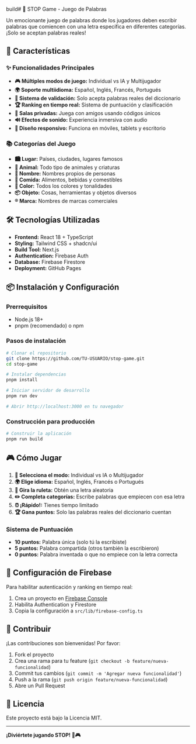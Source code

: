 build# 🎯 STOP Game - Juego de Palabras

Un emocionante juego de palabras donde los jugadores deben escribir palabras que comiencen con una letra específica en diferentes categorías. ¡Solo se aceptan palabras reales!

## 🚀 Características

### ✨ Funcionalidades Principales
- **🎮 Múltiples modos de juego:** Individual vs IA y Multijugador
- **🌍 Soporte multiidioma:** Español, Inglés, Francés, Portugués  
- **🎯 Sistema de validación:** Solo acepta palabras reales del diccionario
- **🏆 Ranking en tiempo real:** Sistema de puntuación y clasificación
- **👥 Salas privadas:** Juega con amigos usando códigos únicos
- **🔊 Efectos de sonido:** Experiencia inmersiva con audio
- **📱 Diseño responsivo:** Funciona en móviles, tablets y escritorio

### 📚 Categorías del Juego
- **🏙️ Lugar:** Países, ciudades, lugares famosos
- **🦁 Animal:** Todo tipo de animales y criaturas
- **👤 Nombre:** Nombres propios de personas
- **🍎 Comida:** Alimentos, bebidas y comestibles
- **🎨 Color:** Todos los colores y tonalidades
- **📦 Objeto:** Cosas, herramientas y objetos diversos
- **®️ Marca:** Nombres de marcas comerciales

## 🛠️ Tecnologías Utilizadas

- **Frontend:** React 18 + TypeScript
- **Styling:** Tailwind CSS + shadcn/ui
- **Build Tool:** Next.js
- **Authentication:** Firebase Auth
- **Database:** Firebase Firestore
- **Deployment:** GitHub Pages

## 📦 Instalación y Configuración

### Prerrequisitos
- Node.js 18+ 
- pnpm (recomendado) o npm

### Pasos de instalación

```bash
# Clonar el repositorio
git clone https://github.com/TU-USUARIO/stop-game.git
cd stop-game

# Instalar dependencias
pnpm install

# Iniciar servidor de desarrollo
pnpm run dev

# Abrir http://localhost:3000 en tu navegador
```

### Construcción para producción

```bash
# Construir la aplicación
pnpm run build
```

## 🎮 Cómo Jugar

1. **🎯 Selecciona el modo:** Individual vs IA o Multijugador
2. **🌍 Elige idioma:** Español, Inglés, Francés o Portugués
3. **🎲 Gira la ruleta:** Obtén una letra aleatoria
4. **✏️ Completa categorías:** Escribe palabras que empiecen con esa letra
5. **⏰ ¡Rápido!:** Tienes tiempo limitado
6. **🏆 Gana puntos:** Solo las palabras reales del diccionario cuentan

### Sistema de Puntuación
- **10 puntos:** Palabra única (solo tú la escribiste)
- **5 puntos:** Palabra compartida (otros también la escribieron)
- **0 puntos:** Palabra inventada o que no empiece con la letra correcta

## 🔧 Configuración de Firebase

Para habilitar autenticación y ranking en tiempo real:

1. Crea un proyecto en [Firebase Console](https://console.firebase.google.com)
2. Habilita Authentication y Firestore
3. Copia la configuración a `src/lib/firebase-config.ts`

## 🤝 Contribuir

¡Las contribuciones son bienvenidas! Por favor:

1. Fork el proyecto
2. Crea una rama para tu feature (`git checkout -b feature/nueva-funcionalidad`)
3. Commit tus cambios (`git commit -m 'Agregar nueva funcionalidad'`)
4. Push a la rama (`git push origin feature/nueva-funcionalidad`)
5. Abre un Pull Request

## 📄 Licencia

Este proyecto está bajo la Licencia MIT.

---

**¡Diviértete jugando STOP! 🎯🎮**
